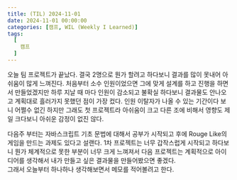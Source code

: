 ```yaml
---
title: (TIL) 2024-11-01
date: 2024-11-01 00:00:00
categories: [캠프, WIL (Weekly I Learned)]
tags:
  [
    캠프
  ]
---
```


오늘 팀 프로젝트가 끝났다.
결국 2명으로 뭔가 할려고 하다보니 결과를 많이 못내어 아쉬움이 많게 느껴진다.
처음부터 소수 인원이었으면 그에 맞게 설계를 하고 진행을 하면서 만들었겠지만 하루 지날 때 마다 인원이 감소되고 불확실 하다보니 결과물도 안나오고 계획대로 흘러가지 못했던 점이 가장 컸다.
인원 이탈자가 나올 수 있는 기간이다 보니 어쩔수 없긴 하지만 그래도 첫 프로젝트라 아쉬움이 크고 다른 조에 비해서 영향도 제일 크다보니 아쉬운 감정이 없진 않다.  

다음주 부터는 자바스크립트 기초 문법에 대해서 공부가 시작되고 후에 Rouge Like의 게임을 만드는 과제도 있다고 설랜다. 
1차 프로젝트는 너무 갑작스럽게 시작되고 하다보니 뭔가 체계적으로 못한 부분이 너무 크게 느껴져서 다음 프로젝트는 계획적으로 아이디어를 생각해서 내가 만들고 싶은 결과물을 만들어봤으면 좋겠다.  
그래서 오늘부터 하나하나 생각해보면서 메모를 적어볼려고 한다.  

